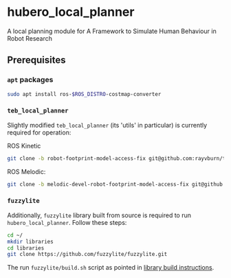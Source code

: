 # hubero_local_planner

A local planning module for A Framework to Simulate Human Behaviour in Robot Research

## Prerequisites

### `apt` packages

```bash
sudo apt install ros-$ROS_DISTRO-costmap-converter
```

### `teb_local_planner`

Slightly modified `teb_local_planner` (its 'utils' in particular) is currently required for operation:

ROS Kinetic
```bash
git clone -b robot-footprint-model-access-fix git@github.com:rayvburn/teb_local_planner.git
```

ROS Melodic:
```bash
git clone -b melodic-devel-robot-footprint-model-access-fix git@github.com:rayvburn/teb_local_planner.git
```

### `fuzzylite`

Additionally, `fuzzylite` library built from source is required to run `hubero_local_planner`. Follow these steps:

```bash
cd ~/
mkdir libraries
cd libraries
git clone https://github.com/fuzzylite/fuzzylite.git
```

The run `fuzzylite/build.sh` script as pointed in [library build instructions](https://github.com/fuzzylite/fuzzylite#unix-1).
